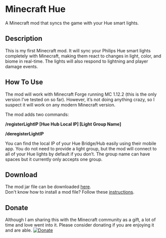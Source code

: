 # Minecraft Hue
A Minecraft mod that syncs the game with your Hue smart lights.

## Description
This is my first Minecraft mod. It will sync your Philips Hue smart lights completely with Minecraft, making them react to changes in light, color, and biome in real-time. The lights will also respond to lightning and player damage events. 

## How To Use
The mod will work with Minecraft Forge running MC 1.12.2 (this is the only version I’ve tested on so far). However, it’s not doing anything crazy, so I suspect it will work on any modern Minecraft version.

The mod adds two commands:

**/registerLightIP [Hue Hub Local IP] [Light Group Name]**

**/deregisterLightIP**

You can find the local IP of your Hue Bridge/Hub easily using their mobile app. You do not need to provide a light group, but the mod will connect to all of your Hue lights by default if you don’t. The group name can have spaces but it currently only accepts one group.

## Download
The mod jar file can be downloaded [here](http://www.mediafire.com/file/89pbimpsepc4fw7/minecraft-hue-1.0.0.jar/file).  
Don't know how to install a mod file? Follow these [instructions](https://www.minecraftmods.com/how-to-install-mods-for-minecraft-forge/).

## Donate
Although I am sharing this with the Minecraft community as a gift, a lot of time and love went into it. Please consider donating if you are enjoying it and are able. [![Donate](https://img.shields.io/badge/Donate-PayPal-green.svg)](https://www.paypal.me/derangedmango/5)
